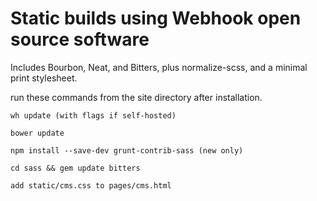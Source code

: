 Static builds using Webhook open source software
===============
Includes Bourbon, Neat, and Bitters, plus normalize-scss, and a minimal print stylesheet.


run these commands from the site directory after installation.
```
wh update (with flags if self-hosted)

bower update

npm install --save-dev grunt-contrib-sass (new only)

cd sass && gem update bitters

add static/cms.css to pages/cms.html

```
